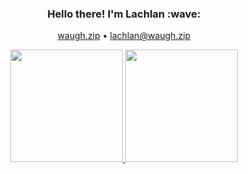 <h3 align="center">Hello there! I'm Lachlan :wave:</h3>
<p align="center">
  <a href="https://waugh.zip">waugh.zip</a>
  •
  <a href="mailto:lachlanwaugh8@gmail.com">lachlan@waugh.zip</a>
</p>

<div align="center">
    <a href="#">
        <!-- https://github-readme-stats.vercel.app doesn't work :'( -->
        <img height="180rem" src="https://github-readme-stats-xi-red.vercel.app/api?username=lachlan-waugh&count_private=true&include_all_commits=true&custom_title=%E2%9C%A8%20Lachlan%27s%20GitHub%20Stats&show_icons=true&theme=vue-dark"/>
        <img height="180rem" src="https://github-readme-stats.vercel.app/api/top-langs/?username=lachlan-waugh&layout=compact&theme=vue-dark" />
    </a>
</div>
